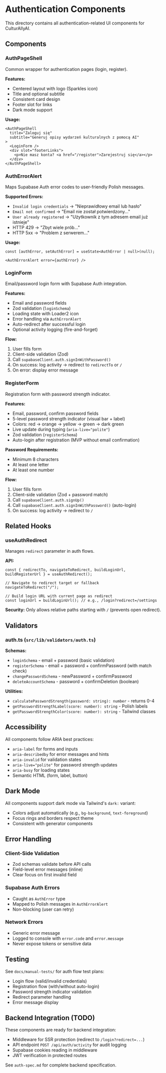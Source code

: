 # Authentication Components

This directory contains all authentication-related UI components for CulturAllyAI.

## Components

### AuthPageShell
Common wrapper for authentication pages (login, register).

**Features:**
- Centered layout with logo (Sparkles icon)
- Title and optional subtitle
- Consistent card design
- Footer slot for links
- Dark mode support

**Usage:**
```tsx
<AuthPageShell
  title="Zaloguj się"
  subtitle="Generuj opisy wydarzeń kulturalnych z pomocą AI"
>
  <LoginForm />
  <div slot="footerLinks">
    <p>Nie masz konta? <a href="/register">Zarejestruj się</a></p>
  </div>
</AuthPageShell>
```

### AuthErrorAlert
Maps Supabase Auth error codes to user-friendly Polish messages.

**Supported Errors:**
- `Invalid login credentials` → "Nieprawidłowy email lub hasło"
- `Email not confirmed` → "Email nie został potwierdzony..."
- `User already registered` → "Użytkownik z tym adresem email już istnieje"
- HTTP 429 → "Zbyt wiele prób..."
- HTTP 5xx → "Problem z serwerem..."

**Usage:**
```tsx
const [authError, setAuthError] = useState<AuthError | null>(null);

<AuthErrorAlert error={authError} />
```

### LoginForm
Email/password login form with Supabase Auth integration.

**Features:**
- Email and password fields
- Zod validation (`loginSchema`)
- Loading state with Loader2 icon
- Error handling via `AuthErrorAlert`
- Auto-redirect after successful login
- Optional activity logging (fire-and-forget)

**Flow:**
1. User fills form
2. Client-side validation (Zod)
3. Call `supabaseClient.auth.signInWithPassword()`
4. On success: log activity → redirect to `redirectTo` or `/`
5. On error: display error message

### RegisterForm
Registration form with password strength indicator.

**Features:**
- Email, password, confirm password fields
- 5-level password strength indicator (visual bar + label)
- Colors: red → orange → yellow → green → dark green
- Live update during typing (`aria-live="polite"`)
- Zod validation (`registerSchema`)
- Auto-login after registration (MVP without email confirmation)

**Password Requirements:**
- Minimum 8 characters
- At least one letter
- At least one number

**Flow:**
1. User fills form
2. Client-side validation (Zod + password match)
3. Call `supabaseClient.auth.signUp()`
4. Call `supabaseClient.auth.signInWithPassword()` (auto-login)
5. On success: log activity → redirect to `/`

## Related Hooks

### useAuthRedirect
Manages `redirect` parameter in auth flows.

**API:**
```tsx
const { redirectTo, navigateToRedirect, buildLoginUrl, buildRegisterUrl } = useAuthRedirect();

// Navigate to redirect target or fallback
navigateToRedirect("/");

// Build login URL with current page as redirect
const loginUrl = buildLoginUrl(); // e.g., /login?redirect=/settings
```

**Security:** Only allows relative paths starting with `/` (prevents open redirect).

## Validators

### auth.ts (`src/lib/validators/auth.ts`)

**Schemas:**
- `loginSchema` - email + password (basic validation)
- `registerSchema` - email + password + confirmPassword (with match check)
- `changePasswordSchema` - newPassword + confirmPassword
- `deleteAccountSchema` - password + confirmDeletion (boolean)

**Utilities:**
- `calculatePasswordStrength(password: string): number` - returns 0-4
- `getPasswordStrengthLabel(score: number): string` - Polish labels
- `getPasswordStrengthColor(score: number): string` - Tailwind classes

## Accessibility

All components follow ARIA best practices:
- `aria-label` for forms and inputs
- `aria-describedby` for error messages and hints
- `aria-invalid` for validation states
- `aria-live="polite"` for password strength updates
- `aria-busy` for loading states
- Semantic HTML (form, label, button)

## Dark Mode

All components support dark mode via Tailwind's `dark:` variant:
- Colors adjust automatically (e.g., `bg-background`, `text-foreground`)
- Focus rings and borders respect theme
- Consistent with generator components

## Error Handling

### Client-Side Validation
- Zod schemas validate before API calls
- Field-level error messages (inline)
- Clear focus on first invalid field

### Supabase Auth Errors
- Caught as `AuthError` type
- Mapped to Polish messages in `AuthErrorAlert`
- Non-blocking (user can retry)

### Network Errors
- Generic error message
- Logged to console with `error.code` and `error.message`
- Never expose tokens or sensitive data

## Testing

See `docs/manual-tests/` for auth flow test plans:
- Login flow (valid/invalid credentials)
- Registration flow (with/without auto-login)
- Password strength indicator validation
- Redirect parameter handling
- Error message display

## Backend Integration (TODO)

These components are ready for backend integration:
- Middleware for SSR protection (redirect to `/login?redirect=...`)
- API endpoint `POST /api/auth/activity` for audit logging
- Supabase cookies reading in middleware
- JWT verification in protected routes

See `auth-spec.md` for complete backend specification.

